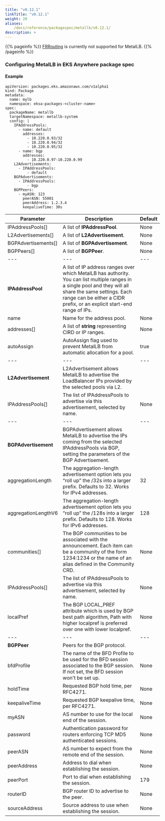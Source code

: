```yaml
---
title: "v0.12.1"
linkTitle: "v0.12.1"
weight: 20
aliases:
    /docs/reference/packagespec/metallb/v0.12.1/
description: >
---
```


{{% pageinfo %}}
[FRRouting](https://frrouting.org/) is currently not supported for MetalLB.
{{% /pageinfo %}}

### Configuring MetalLB in EKS Anywhere package spec

#### Example
```
apiVersion: packages.eks.amazonaws.com/v1alpha1
kind: Package
metadata:
  name: mylb
  namespace: eksa-packages-<cluster-name>
spec:
  packageName: metallb
  targetNamespace: metallb-system
  config: |
    IPAddressPools:
      - name: default
        addresses:
          - 10.220.0.93/32
          - 10.220.0.94/32
          - 10.220.0.95/32
      - name: bgp
        addresses:
          - 10.220.0.97-10.220.0.99
    L2Advertisements:
      - IPAddressPools:
          - default
    BGPAdvertisements:
      - IPAddressPools:
          - bgp 
    BGPPeers:
      - myASN: 123
        peerASN: 55001
        peerAddress: 1.2.3.4
        keepaliveTime: 30s
```

| Parameter | Description | Default |
|---|---|---|
| IPAddressPools[] | A list of **IPAddressPool**. | None |
| L2Advertisements[] | A list of **L2Advertisement**. | None |
| BGPAdvertisements[] | A list of **BGPAdvertisement**. | None |
| BGPPeers[] | A list of **BGPPeer**. | None |
|---|---|---|
|**IPAddressPool**|A list of IP address ranges over which MetalLB has authority. You can list multiple ranges in a single pool and they will all share the same settings. Each range can be either a CIDR prefix, or an explicit start-end range of IPs.||
| name | Name for the address pool. | None |
| addresses[] | A list of **string** representing CIRD or IP ranges. | None |
| autoAssign | AutoAssign flag used to prevent MetalLB from automatic allocation for a pool. | true |
|---|---|---|
|**L2Advertisement**|L2Advertisement allows MetalLB to advertise the LoadBalancer IPs provided by the selected pools via L2.||
| IPAddressPools[] | The list of IPAddressPools to advertise via this advertisement, selected by name. | None |
|---|---|---|
|**BGPAdvertisement**|BGPAdvertisement allows MetalLB to advertise the IPs coming from the selected IPAddressPools via BGP, setting the parameters of the BGP Advertisement.||
| aggregationLength | The aggregation-length advertisement option lets you “roll up” the /32s into a larger prefix. Defaults to 32. Works for IPv4 addresses. | 32 |
| aggregationLengthV6 | The aggregation-length advertisement option lets you “roll up” the /128s into a larger prefix. Defaults to 128. Works for IPv6 addresses. | 128 |
| communities[] | The BGP communities to be associated with the announcement. Each item can be a community of the form 1234:1234 or the name of an alias defined in the Community CRD. | None |
| IPAddressPools[] | The list of IPAddressPools to advertise via this advertisement, selected by name. | None |
| localPref | The BGP LOCAL_PREF attribute which is used by BGP best path algorithm, Path with higher localpref is preferred over one with lower localpref. | None |
|---|---|---|
|**BGPPeer**|Peers for the BGP protocol.||
| bfdProfile | The name of the BFD Profile to be used for the BFD session associated to the BGP session. If not set, the BFD session won't be set up. | None |
| holdTime | Requested BGP hold time, per RFC4271. | None |
| keepaliveTime | Requested BGP keepalive time, per RFC4271. | None |
| myASN | AS number to use for the local end of the session. | None |
| password | Authentication password for routers enforcing TCP MD5 authenticated sessions. | None |
| peerASN | AS number to expect from the remote end of the session. | None |
| peerAddress | Address to dial when establishing the session. | None |
| peerPort | Port to dial when establishing the session. | 179 |
| routerID | BGP router ID to advertise to the peer. | None |
| sourceAddress | Source address to use when establishing the session. | None |
